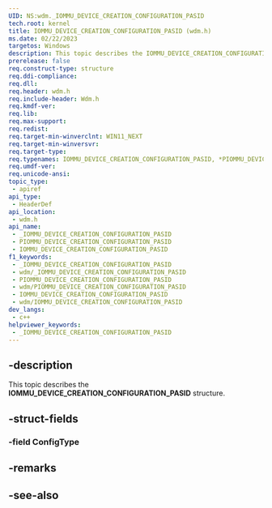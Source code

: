 ```yaml
---
UID: NS:wdm._IOMMU_DEVICE_CREATION_CONFIGURATION_PASID
tech.root: kernel
title: IOMMU_DEVICE_CREATION_CONFIGURATION_PASID (wdm.h)
ms.date: 02/22/2023
targetos: Windows
description: This topic describes the IOMMU_DEVICE_CREATION_CONFIGURATION_PASID structure.
prerelease: false
req.construct-type: structure
req.ddi-compliance: 
req.dll: 
req.header: wdm.h
req.include-header: Wdm.h
req.kmdf-ver: 
req.lib: 
req.max-support: 
req.redist: 
req.target-min-winverclnt: WIN11_NEXT
req.target-min-winversvr: 
req.target-type: 
req.typenames: IOMMU_DEVICE_CREATION_CONFIGURATION_PASID, *PIOMMU_DEVICE_CREATION_CONFIGURATION_PASID
req.umdf-ver: 
req.unicode-ansi: 
topic_type:
 - apiref
api_type:
 - HeaderDef
api_location:
 - wdm.h
api_name:
 - _IOMMU_DEVICE_CREATION_CONFIGURATION_PASID
 - PIOMMU_DEVICE_CREATION_CONFIGURATION_PASID
 - IOMMU_DEVICE_CREATION_CONFIGURATION_PASID
f1_keywords:
 - _IOMMU_DEVICE_CREATION_CONFIGURATION_PASID
 - wdm/_IOMMU_DEVICE_CREATION_CONFIGURATION_PASID
 - PIOMMU_DEVICE_CREATION_CONFIGURATION_PASID
 - wdm/PIOMMU_DEVICE_CREATION_CONFIGURATION_PASID
 - IOMMU_DEVICE_CREATION_CONFIGURATION_PASID
 - wdm/IOMMU_DEVICE_CREATION_CONFIGURATION_PASID
dev_langs:
 - c++
helpviewer_keywords:
 - _IOMMU_DEVICE_CREATION_CONFIGURATION_PASID
---
```


## -description

This topic describes the **IOMMU_DEVICE_CREATION_CONFIGURATION_PASID** structure.

## -struct-fields

### -field ConfigType

## -remarks

## -see-also
